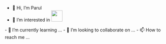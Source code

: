 - 👋 Hi, I’m Parul
- 👀 I’m interested in <a href="https://www.ansible.com/">
  <img src="https://www.ansible.com/hubfs/2017_Images/BrandPage/Brand-Assets/Community/Ansible-Mark-RGB_Pool.svg" height="35">
</a>
- 🌱 I’m currently learning ...
- 💞️ I’m looking to collaborate on ...
- 📫 How to reach me ...

<!---
ParulArinTech/ParulArinTech is a ✨ special ✨ repository because its `README.md` (this file) appears on your GitHub profile.
You can click the Preview link to take a look at your changes.
--->
